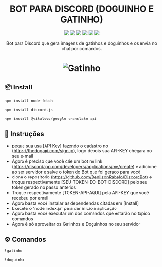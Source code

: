<h1 align="center">BOT PARA DISCORD (DOGUINHO E GATINHO)</h1>

<div align="center">
<img src="https://img.shields.io/github/issues/DenilsonRabelo/DiscordBot"/>
<img src="https://img.shields.io/github/forks/DenilsonRabelo/DiscordBot"/>
<img src="https://img.shields.io/github/stars/DenilsonRabelo/DiscordBot"/>
<img src="https://img.shields.io/github/languages/code-size/denilsonrabelo/DiscordBot"/>
<img src="https://img.shields.io/github/license/DenilsonRabelo/DiscordBot"/>
<img src="https://img.shields.io/twitter/url?style=social&url=https%3A%2F%2Ftwitter.com%2FDeni_dev1"/>


</div>


<p align="center">Bot para Discord que gera imagens de gatinhos e doguinhos e os envia no chat por comandos.</p>

<h1 align="center">
  <img alt="Gatinho" title="Gtinho" src="https://cdn2.thecatapi.com/images/c9h.jpg" />
</h1>

## 📦 Install

```bash
npm install node-fetch
```
```bash
npm install discord.js
```
```bash
npm install @vitalets/google-translate-api
```


## 🔨 Instruções
- pegue sua usa [API Key] fazendo o cadastro no (https://thedogapi.com/signup), logo depois sua API-KEY chegara no seu e-mail
- Agora é preciso que você crie um bot no link (https://discordapp.com/developers/applications/me/create) e adicione ao ser servidor e salve o token do Bot que foi gerado para você
- clone o repositorio (https://github.com/DenilsonRabelo/DiscordBot) e troque respectivamente [SEU-TOKEN-DO-BOT-DISCORD] pelo seu token gerado no passo anterios
- Troque respectivamente [TOKEN-API-AQUI] pela API-KEY que você recebeu por email
- Agora basta você instalar as dependencias citadas em [Install]
- Execute o 'node index.js' para dar inicio a aplicação
- Agora basta você executar um dos comandos que estarão no topico comandos
- Agora é só aproveitar os Gatinhos e Doguinhos no seu servidor


## ⚙️ Comandos
```bash
!gatinho
```
```bash
!doguinho
```

